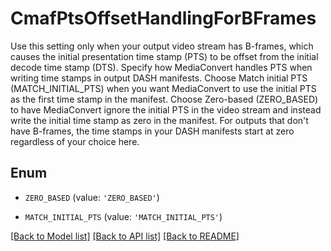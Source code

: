 # CmafPtsOffsetHandlingForBFrames

Use this setting only when your output video stream has B-frames, which causes the initial presentation time stamp (PTS) to be offset from the initial decode time stamp (DTS). Specify how MediaConvert handles PTS when writing time stamps in output DASH manifests. Choose Match initial PTS (MATCH_INITIAL_PTS) when you want MediaConvert to use the initial PTS as the first time stamp in the manifest. Choose Zero-based (ZERO_BASED) to have MediaConvert ignore the initial PTS in the video stream and instead write the initial time stamp as zero in the manifest. For outputs that don't have B-frames, the time stamps in your DASH manifests start at zero regardless of your choice here.

## Enum

* `ZERO_BASED` (value: `'ZERO_BASED'`)

* `MATCH_INITIAL_PTS` (value: `'MATCH_INITIAL_PTS'`)

[[Back to Model list]](../README.md#documentation-for-models) [[Back to API list]](../README.md#documentation-for-api-endpoints) [[Back to README]](../README.md)


